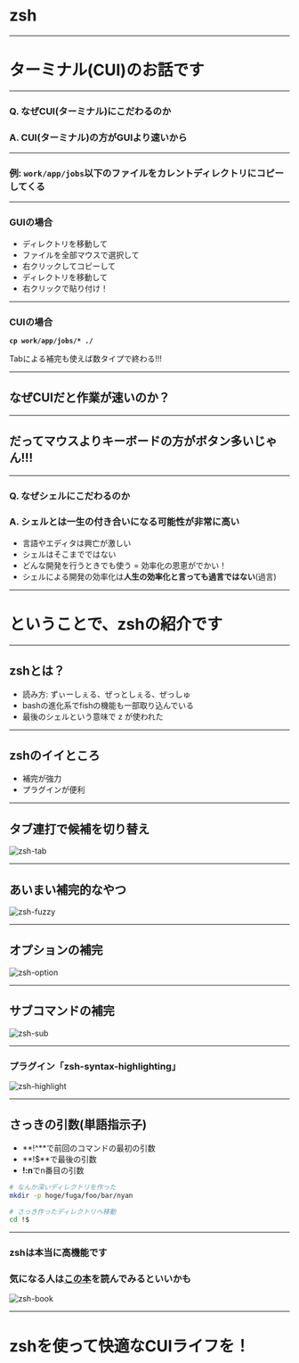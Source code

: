 # zsh

---

# ターミナル(CUI)のお話です

---

### Q. なぜCUI(ターミナル)にこだわるのか
### A. CUI(ターミナル)の方がGUIより速いから

---

### 例: `work/app/jobs`以下のファイルをカレントディレクトリにコピーしてくる

---

### GUIの場合
- ディレクトリを移動して
- ファイルを全部マウスで選択して
- 右クリックしてコピーして
- ディレクトリを移動して
- 右クリックで貼り付け！

---

### CUIの場合
**`cp work/app/jobs/* ./`**

Tabによる補完も使えば数タイプで終わる!!!

---

## なぜCUIだと作業が速いのか？

---

## だってマウスよりキーボードの方がボタン多いじゃん!!!

---

### Q. なぜシェルにこだわるのか
### A. シェルとは一生の付き合いになる可能性が非常に高い
- 言語やエディタは興亡が激しい
- シェルはそこまでではない
- どんな開発を行うときでも使う = 効率化の恩恵がでかい！
- シェルによる開発の効率化は**人生の効率化と言っても過言ではない**(過言)

---

# ということで、zshの紹介です

---

## zshとは？
- 読み方: ずぃーしぇる、ぜっとしぇる、ぜっしゅ
- bashの進化系でfishの機能も一部取り込んでいる
- 最後のシェルという意味で z が使われた

---

## zshのイイところ
- 補完が強力
- プラグインが便利

---

## タブ連打で候補を切り替え

![zsh-tab](static/zsh-tab.gif)

---

## あいまい補完的なやつ

![zsh-fuzzy](static/zsh-fuzzy.gif)

---

## オプションの補完

![zsh-option](static/zsh-option.gif)

---

## サブコマンドの補完

![zsh-sub](static/zsh-sub.gif)

---

### プラグイン「zsh-syntax-highlighting」

![zsh-highlight](static/zsh-highlight.png)

---

## さっきの引数(単語指示子)

- **!^**で前回のコマンドの最初の引数
- **!$**で最後の引数
- **!:n**でn番目の引数

```sh
# なんか深いディレクトリを作った
mkdir -p hoge/fuga/foo/bar/nyan

# さっき作ったディレクトリへ移動
cd !$
```

---

### zshは本当に高機能です
### 気になる人は[この本](https://www.amazon.co.jp/zsh%E3%81%AE%E6%9C%AC-%E3%82%A8%E3%83%83%E3%82%BB%E3%83%B3%E3%82%B7%E3%83%A3%E3%83%AB%E3%82%BD%E3%83%95%E3%83%88%E3%82%A6%E3%82%A7%E3%82%A2%E3%82%AC%E3%82%A4%E3%83%89%E3%83%96%E3%83%83%E3%82%AF-%E5%BA%83%E7%80%AC-%E9%9B%84%E4%BA%8C/dp/4774138649)を読んでみるといいかも

![zsh-book](static/zsh-book.jpg)

---

# zshを使って快適なCUIライフを！
